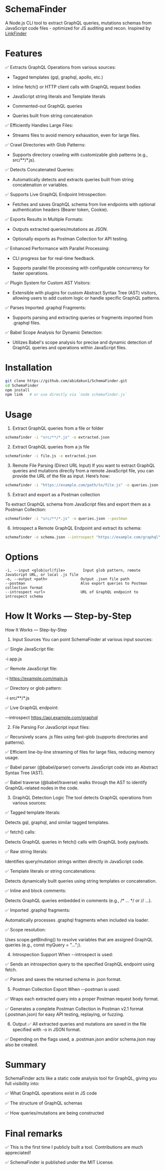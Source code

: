 # SchemaFinder


A Node.js CLI tool to extract GraphQL queries, mutations schemas from JavaScript code files  - optimized for JS auditing and recon. Inspired by [LinkFinder](https://github.com/GerbenJavado/LinkFinder)





# Features

✅ Extracts GraphQL Operations from various sources:

- Tagged templates (gql, graphql, apollo, etc.)

- Inline fetch() or HTTP client calls with GraphQL request bodies

- JavaScript string literals and Template literals

- Commented-out GraphQL queries

- Queries built from string concatenation

✅ Efficiently Handles Large Files:

- Streams files to avoid memory exhaustion, even for large files.

✅ Crawl Directories with Glob Patterns:

- Supports directory crawling with customizable glob patterns (e.g., src/**/*.js).

✅ Detects Concatenated Queries:

- Automatically detects and extracts queries built from string concatenation or variables.

✅ Supports Live GraphQL Endpoint Introspection:

- Fetches and saves GraphQL schema from live endpoints with optional authentication headers (Bearer token, Cookie).

✅ Exports Results in Multiple Formats:

- Outputs extracted queries/mutations as JSON.

- Optionally exports as Postman Collection for API testing.

✅ Enhanced Performance with Parallel Processing:

- CLI progress bar for real-time feedback.

- Supports parallel file processing with configurable concurrency for faster operations.

✅ Plugin System for Custom AST Visitors:

- Extensible with plugins for custom Abstract Syntax Tree (AST) visitors, allowing users to add custom logic or handle specific GraphQL patterns.

✅ Parses Imported .graphql Fragments:

- Supports parsing and extracting queries or fragments imported from .graphql files.

✅ Babel Scope Analysis for Dynamic Detection:

- Utilizes Babel's scope analysis for precise and dynamic detection of GraphQL queries and operations within JavaScript files.



# Installation

```bash
git clone https://github.com/abidakun1/SchemaFinder.git
cd SchemaFinder
npm install
npm link   # or use directly via `node schemafinder.js`
```




# Usage

1. Extract GraphQL queries from a file or folder

```bash
schemafinder -i "src/**/*.js" -o extracted.json
```



2. Extract GraphQL queries from a js file

```bash
schemafinder -i file.js -o extracted.json
```
3. Remote File Parsing (Direct URL Input)
If you want to extract GraphQL queries and mutations directly from a remote JavaScript file, you can provide the URL of the file as input. Here’s how:
```bash
schemafinder -i "https://example.com/path/to/file.js" -o queries.json
```
5. Extract and export as a Postman collection

To extract GraphQL schema from JavaScript files and export them as a Postman Collection:

```bash
schemafinder -i "src/**/*.js" -o queries.json --postman
```


6. Introspect a Remote GraphQL Endpoint and extract its schema:

```bash
schemafinder -o schema.json --introspect "https://example.com/graphql"
```



# Options

```
-i, --input <glob|url|file>        Input glob pattern, remote JavaScript URL, or local .js file
-o, --output <path>               Output .json file path
--postman                         Also export queries to Postman collection format
--introspect <url>                URL of GraphQL endpoint to introspect schema
```





# How It Works — Step-by-Step
How It Works — Step-by-Step

1. Input Sources
You can point SchemaFinder at various input sources:

✅ Single JavaScript file:

-i app.js

✅ Remote JavaScript file:

-i https://example.com/main.js

✅ Directory or glob pattern:

-i src/**/*.js

✅ Live GraphQL endpoint:

--introspect https://api.example.com/graphql

2. File Parsing
For JavaScript input files:

✅ Recursively scans .js files using fast-glob (supports directories and patterns).

✅ Efficient line-by-line streaming of files for large files, reducing memory usage.

✅ Babel parser (@babel/parser) converts JavaScript code into an Abstract Syntax Tree (AST).

✅ Babel traverse (@babel/traverse) walks through the AST to identify GraphQL-related nodes in the code.

3. GraphQL Detection Logic
The tool detects GraphQL operations from various sources:

✅ Tagged template literals:

Detects gql, graphql, and similar tagged templates.

✅ fetch() calls:

Detects GraphQL queries in fetch() calls with GraphQL body payloads.

✅ Raw string literals:

Identifies query/mutation strings written directly in JavaScript code.

✅ Template literals or string concatenations:

Detects dynamically built queries using string templates or concatenation.

✅ Inline and block comments:

Detects GraphQL queries embedded in comments (e.g., /* ... */ or // ...).

✅ Imported .graphql fragments:

Automatically processes .graphql fragments when included via loader.

✅ Scope resolution:

Uses scope.getBinding() to resolve variables that are assigned GraphQL queries (e.g., const myQuery = "...";).

4. Introspection Support
When --introspect is used:

✅ Sends an introspection query to the specified GraphQL endpoint using fetch.

✅ Parses and saves the returned schema in .json format.

5. Postman Collection Export
When --postman is used:

✅ Wraps each extracted query into a proper Postman request body format.

✅ Generates a complete Postman Collection in Postman v2.1 format (.postman.json) for easy API testing, replaying, or fuzzing.

6. Output
✅ All extracted queries and mutations are saved in the file specified with -o in JSON format.

✅ Depending on the flags used, a .postman.json and/or schema.json may also be created.


# Summary


SchemaFinder acts like a static code analysis tool for GraphQL, giving you full visibility into:

✅ What GraphQL operations exist in JS code

✅ The structure of GraphQL schemas

✅ How queries/mutations are being constructed



# Final remarks

✅ This is the first time I publicly built a tool. Contributions are much appreciated!

✅ SchemaFinder is published under the MIT License.

